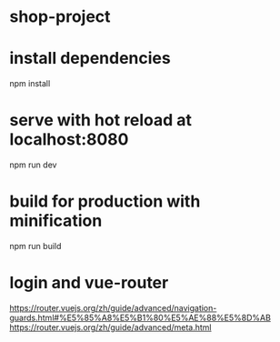 # shop-project

# install dependencies
npm install

# serve with hot reload at localhost:8080
npm run dev

# build for production with minification
npm run build

# login and vue-router
https://router.vuejs.org/zh/guide/advanced/navigation-guards.html#%E5%85%A8%E5%B1%80%E5%AE%88%E5%8D%AB
https://router.vuejs.org/zh/guide/advanced/meta.html
